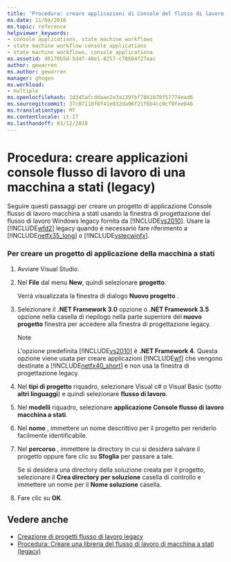 ```yaml
---
title: 'Procedura: creare applicazioni di Console del flusso di lavoro macchina a stati (Legacy) | Documenti Microsoft'
ms.date: 11/04/2016
ms.topic: reference
helpviewer_keywords:
- console applications, state machine workflows
- state machine workflow console applications
- state machine workflows, console applicationa
ms.assetid: d6170b5d-5d4f-48e1-8257-c78604f27eac
author: gewarren
ms.author: gewarren
manager: ghogen
ms.workload:
- multiple
ms.openlocfilehash: 1d345afcddaae2e3a139fbf7861b78f57774ead6
ms.sourcegitcommit: 37c87118f6f41e832da96f21f6b4cc0cf8fee046
ms.translationtype: MT
ms.contentlocale: it-IT
ms.lasthandoff: 03/12/2018
---
```

# <a name="how-to-create-state-machine-workflow-console-applications-legacy"></a>Procedura: creare applicazioni console flusso di lavoro di una macchina a stati (legacy)
Seguire questi passaggi per creare un progetto di applicazione Console flusso di lavoro macchina a stati usando la finestra di progettazione del flusso di lavoro Windows legacy fornita da [!INCLUDE[vs2010](../misc/includes/vs2010_md.md)]. Usare la [!INCLUDE[wfd2](../workflow-designer/includes/wfd2_md.md)] legacy quando è necessario fare riferimento a [!INCLUDE[netfx35_long](../workflow-designer/includes/netfx35_long_md.md)] o [!INCLUDE[vstecwinfx](../workflow-designer/includes/vstecwinfx_md.md)].

### <a name="to-create-a-state-machine-application-project"></a>Per creare un progetto di applicazione della macchina a stati

1.  Avviare Visual Studio.

2.  Nel **File** dal menu **New**, quindi selezionare **progetto**.

     Verrà visualizzata la finestra di dialogo **Nuovo progetto** .

3.  Selezionare il **.NET Framework 3.0** opzione o **.NET Framework 3.5** opzione nella casella di riepilogo nella parte superiore del **nuovo progetto** finestra per accedere alla finestra di progettazione legacy.

    > [!NOTE]
    > L'opzione predefinita [!INCLUDE[vs2010](../misc/includes/vs2010_md.md)] è **.NET Framework 4**. Questa opzione viene usata per creare applicazioni [!INCLUDE[wf](../workflow-designer/includes/wf_md.md)] che vengono destinate a [!INCLUDE[netfx40_short](../workflow-designer/includes/netfx40_short_md.md)] e non usa la finestra di progettazione legacy.

4.  Nel **tipi di progetto** riquadro, selezionare Visual c# o Visual Basic (sotto **altri linguaggi**) e quindi selezionare **flusso di lavoro**.

5.  Nel **modelli** riquadro, selezionare **applicazione Console flusso di lavoro macchina a stati**.

6.  Nel **nome** , immettere un nome descrittivo per il progetto per renderlo facilmente identificabile.

7.  Nel **percorso** , immettere la directory in cui si desidera salvare il progetto oppure fare clic su **Sfoglia** per passare a tale.

     Se si desidera una directory della soluzione creata per il progetto, selezionare il **Crea directory per soluzione** casella di controllo e immettere un nome per il **Nome soluzione** casella.

8.  Fare clic su **OK**.

## <a name="see-also"></a>Vedere anche

- [Creazione di progetti flusso di lavoro legacy](../workflow-designer/creating-legacy-workflow-projects.md)
- [Procedura: Creare una libreria del flusso di lavoro di macchina a stati (legacy)](../workflow-designer/how-to-create-a-state-machine-workflow-library-legacy.md)